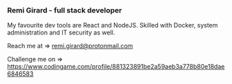 ### Remi Girard - full stack developer
My favourite dev tools are React and NodeJS. Skilled with Docker, system administration and IT security as well.

Reach me at     => remi.girard@protonmail.com

Challenge me on => https://www.codingame.com/profile/881323891be2a59aeb3a778b80e18dae6846583
